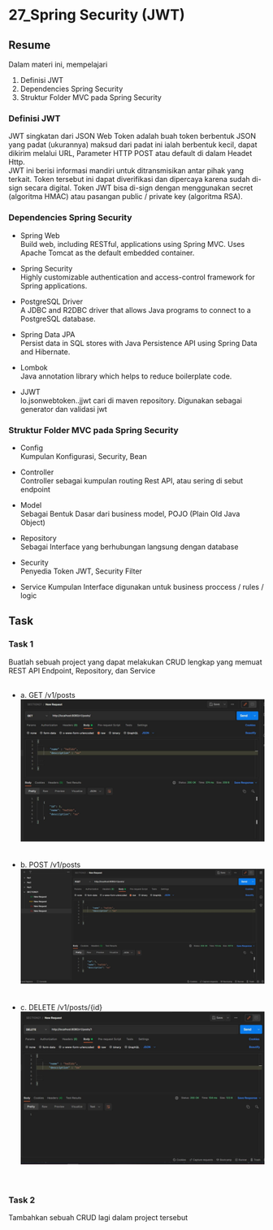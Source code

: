 # 27_Spring Security (JWT)

## Resume

Dalam materi ini, mempelajari <br />

1. Definisi JWT <br />
2. Dependencies Spring Security <br />
3. Struktur Folder MVC pada Spring Security<br />

### Definisi JWT

JWT singkatan dari JSON Web Token adalah buah token berbentuk JSON yang padat (ukurannya) maksud dari padat ini ialah berbentuk kecil, dapat dikirim melalui URL, Parameter HTTP POST atau default di dalam Headet Http.<br />JWT ini berisi informasi mandiri untuk ditransmisikan antar pihak yang terkait. Token tersebut ini dapat diverifikasi dan dipercaya karena sudah di-sign secara digital. Token JWT bisa di-sign dengan menggunakan secret (algoritma HMAC) atau pasangan public / private key (algoritma RSA).

### Dependencies Spring Security

- Spring Web <br />
  Build web, including RESTful, applications using Spring MVC.
  Uses Apache Tomcat as the default embedded container.<br />

- Spring Security <br />
  Highly customizable authentication and access-control
  framework for Spring applications.<br />

- PostgreSQL Driver<br />
  A JDBC and R2DBC driver that allows Java programs to
  connect to a PostgreSQL database.<br />

- Spring Data JPA<br />
  Persist data in SQL stores with Java Persistence API using
  Spring Data and Hibernate.<br />

- Lombok<br />
  Java annotation library which helps to reduce boilerplate code.<br />

- JJWT<br />
  lo.jsonwebtoken..jjwt cari di maven repository. Digunakan
  sebagai generator dan validasi jwt<br />

### Struktur Folder MVC pada Spring Security

- Config<br />
  Kumpulan Konfigurasi, Security, Bean<br />

- Controller<br />
  Controller sebagai kumpulan routing Rest API, atau sering di
  sebut endpoint<br />

- Model<br />
  Sebagai Bentuk Dasar dari business model, POJO (Plain Old
  Java Object)<br />

- Repository<br />
  Sebagai Interface yang berhubungan langsung dengan
  database<br />

- Security<br />
  Penyedia Token JWT, Security Filter<br />

- Service
  Kumpulan Interface digunakan untuk business proccess /
  rules / logic

## Task

### Task 1

Buatlah sebuah project yang dapat
melakukan CRUD lengkap yang memuat REST API Endpoint, Repository, dan Service<br /><br />

- a. GET /v1/posts <br />
  ![CODE-JSON-NO-2](<https://github.com/hafidzencis/java_muhammad-hafidz-febriansyah/blob/master/22_Getting%20Started%20REST%20Spring%20Boot%20(MVC)/screenshot/GET.JPG>)<br /><br/><br />
- b. POST /v1/posts <br />
  ![CODE-JSON-NO-2](<https://github.com/hafidzencis/java_muhammad-hafidz-febriansyah/blob/master/22_Getting%20Started%20REST%20Spring%20Boot%20(MVC)/screenshot/POST.JPG>)<br /><br/><br />
- c. DELETE /v1/posts/{id} <br />
  ![CODE-JSON-NO-2](<https://github.com/hafidzencis/java_muhammad-hafidz-febriansyah/blob/master/22_Getting%20Started%20REST%20Spring%20Boot%20(MVC)/screenshot/DELETE.JPG>)<br /><br/><br />

### Task 2

Tambahkan sebuah CRUD lagi dalam project tersebut <br /><br />

